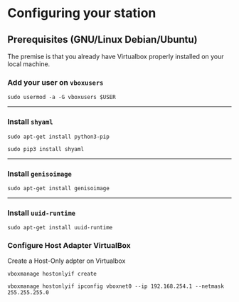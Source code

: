 # Configuring your station

## Prerequisites (GNU/Linux Debian/Ubuntu)

The premise is that you already have Virtualbox properly installed on your local machine.

### Add your user on `vboxusers`

```shell
sudo usermod -a -G vboxusers $USER
```

---

### Install `shyaml`

```shell
sudo apt-get install python3-pip

sudo pip3 install shyaml
```

---

### Install `genisoimage`

```shell
sudo apt-get install genisoimage
```

---

### Install `uuid-runtime`

```shell
sudo apt-get install uuid-runtime
```

### Configure Host Adapter VirtualBox

Create a Host-Only adpter on Virtualbox

```shell
vboxmanage hostonlyif create

vboxmanage hostonlyif ipconfig vboxnet0 --ip 192.168.254.1 --netmask 255.255.255.0
```
